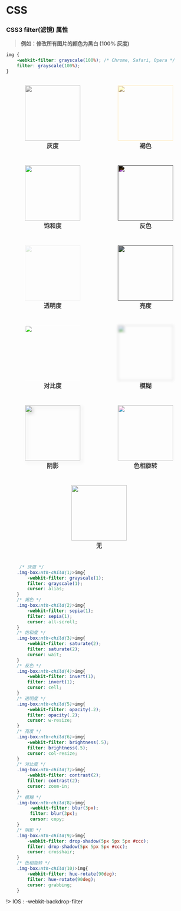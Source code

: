 # CSS

### CSS3 filter(滤镜) 属性

> **例如：修改所有图片的颜色为黑白 (100% 灰度)**

```css
img {
    -webkit-filter: grayscale(100%); /* Chrome, Safari, Opera */
    filter: grayscale(100%);
}
```
<div class="img-box-father">
    <div class="img-box">
        <img src="static/png/DeeMo.jpg">
        <span>灰度</span>
    </div>
    <div class="img-box">
        <img src="static/png/DeeMo.jpg">
        <span>褐色</span>
    </div>
    <div class="img-box">
        <img src="static/png/DeeMo.jpg">
        <span>饱和度</span>
    </div>
    <div class="img-box">
        <img src="static/png/DeeMo.jpg">
        <span>反色</span>
    </div>
    <div class="img-box">
        <img src="static/png/DeeMo.jpg">
        <span>透明度</span>
    </div>
    <div class="img-box">
        <img src="static/png/DeeMo.jpg">
        <span>亮度</span>
    </div>
    <div class="img-box">
        <img src="static/png/DeeMo.jpg">
        <span>对比度</span>
    </div>
    <div class="img-box">
        <img src="static/png/DeeMo.jpg">
        <span>模糊</span>
    </div>
    <div class="img-box">
        <img src="static/png/DeeMo.jpg">
        <span>阴影</span>
    </div>
    <div class="img-box">
        <img src="static/png/DeeMo.jpg">
        <span>色相旋转</span>
    </div>
        <div class="img-box">
        <img src="static/png/DeeMo.jpg">
        <span>无</span>
    </div>
</div>

```css
     /* 灰度 */
    .img-box:nth-child(1)>img{
        -webkit-filter: grayscale(1);
        filter: grayscale(1);
        cursor: alias;
    }
    /* 褐色 */
    .img-box:nth-child(2)>img{
        -webkit-filter: sepia(1);
        filter: sepia(1);
        cursor: all-scroll;
    }
    /* 饱和度 */
    .img-box:nth-child(3)>img{
        -webkit-filter: saturate(2);
        filter: saturate(2);
        cursor: wait;
    }
    /* 反色 */
    .img-box:nth-child(4)>img{
        -webkit-filter: invert(1);
        filter: invert(1);
        cursor: cell;
    }
    /* 透明度 */
    .img-box:nth-child(5)>img{
        -webkit-filter: opacity(.2);
        filter: opacity(.2);
        cursor: w-resize;
    }
    /* 亮度 */
    .img-box:nth-child(6)>img{
        -webkit-filter: brightness(.5);
        filter: brightness(.5);
        cursor: col-resize;
    }
    /* 对比度 */
    .img-box:nth-child(7)>img{
        -webkit-filter: contrast(2);
        filter: contrast(2);
        cursor: zoom-in;
    }
    /* 模糊 */
    .img-box:nth-child(8)>img{
         -webkit-filter: blur(3px);
         filter: blur(3px);
         cursor: copy;
    }
    /* 阴影 */
    .img-box:nth-child(9)>img{
        -webkit-filter: drop-shadow(5px 5px 5px #ccc);
        filter: drop-shadow(5px 5px 5px #ccc);
        cursor: crosshair;
    }
    /* 色相旋转 */
    .img-box:nth-child(10)>img{
        -webkit-filter: hue-rotate(90deg);
        filter: hue-rotate(90deg);
        cursor: grabbing;
    }
```

!> IOS : -webkit-backdrop-filter



<style>
   .img-box-father{
        display:flex;
        justify-content:space-around;
        flex-wrap:wrap;
    }
   .img-box{
        display:flex;
        flex-direction:column;
        margin:16px;
    }
   .img-box > span{
        text-align:center;
        height: 35px;
        line-height: 30px;
        font-family: cursive;
        color: #3c3c3c;
        font-weight: 700;
        font-size: 16px;
    }
   .img-box>img{
        width:150px;
        height:150px;
    }
     /* 灰度 */
    .img-box:nth-child(1)>img{
        -webkit-filter: grayscale(1);
        filter: grayscale(1);
        cursor: alias;
    }
    /* 褐色 */
    .img-box:nth-child(2)>img{
        -webkit-filter: sepia(1);
        filter: sepia(1);
        cursor: all-scroll;
    }
    /* 饱和度 */
    .img-box:nth-child(3)>img{
        -webkit-filter: saturate(2);
        filter: saturate(2);
        cursor: wait;
    }
    /* 反色 */
    .img-box:nth-child(4)>img{
        -webkit-filter: invert(1);
        filter: invert(1);
        cursor: cell;
    }
    /* 透明度 */
    .img-box:nth-child(5)>img{
        -webkit-filter: opacity(.2);
        filter: opacity(.2);
        cursor: w-resize;
    }
    /* 亮度 */
    .img-box:nth-child(6)>img{
        -webkit-filter: brightness(.5);
        filter: brightness(.5);
        cursor: col-resize;
    }
    /* 对比度 */
    .img-box:nth-child(7)>img{
        -webkit-filter: contrast(2);
        filter: contrast(2);
        cursor: zoom-in;
    }
    /* 模糊 */
    .img-box:nth-child(8)>img{
         -webkit-filter: blur(3px);
         filter: blur(3px);
         cursor: copy;
    }
    /* 阴影 */
    .img-box:nth-child(9)>img{
        -webkit-filter: drop-shadow(5px 5px 5px #ccc);
        filter: drop-shadow(5px 5px 5px #ccc);
        cursor: crosshair;
    }
    /* 色相旋转 */
    .img-box:nth-child(10)>img{
        -webkit-filter: hue-rotate(90deg);
        filter: hue-rotate(90deg);
        cursor: grabbing;
    }
</style>